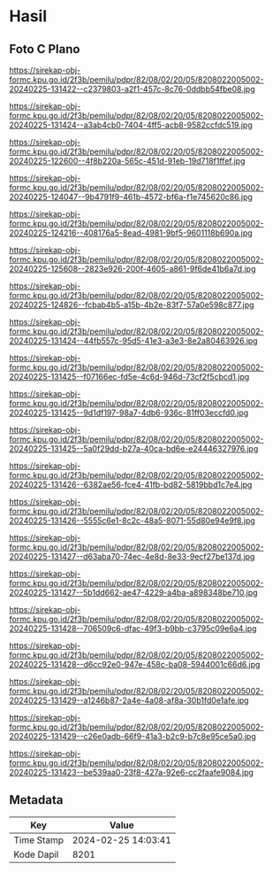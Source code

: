 # Hasil

## Foto C Plano

https://sirekap-obj-formc.kpu.go.id/2f3b/pemilu/pdpr/82/08/02/20/05/8208022005002-20240225-131422--c2379803-a2f1-457c-8c76-0ddbb54fbe08.jpg

https://sirekap-obj-formc.kpu.go.id/2f3b/pemilu/pdpr/82/08/02/20/05/8208022005002-20240225-131424--a3ab4cb0-7404-4ff5-acb8-9582ccfdc519.jpg

https://sirekap-obj-formc.kpu.go.id/2f3b/pemilu/pdpr/82/08/02/20/05/8208022005002-20240225-122600--4f8b220a-565c-451d-91eb-19d718f1ffef.jpg

https://sirekap-obj-formc.kpu.go.id/2f3b/pemilu/pdpr/82/08/02/20/05/8208022005002-20240225-124047--9b4791f9-461b-4572-bf6a-f1e745620c86.jpg

https://sirekap-obj-formc.kpu.go.id/2f3b/pemilu/pdpr/82/08/02/20/05/8208022005002-20240225-124216--408176a5-8ead-4981-9bf5-9601118b690a.jpg

https://sirekap-obj-formc.kpu.go.id/2f3b/pemilu/pdpr/82/08/02/20/05/8208022005002-20240225-125608--2823e926-200f-4605-a861-9f6de41b6a7d.jpg

https://sirekap-obj-formc.kpu.go.id/2f3b/pemilu/pdpr/82/08/02/20/05/8208022005002-20240225-124826--fcbab4b5-a15b-4b2e-83f7-57a0e598c877.jpg

https://sirekap-obj-formc.kpu.go.id/2f3b/pemilu/pdpr/82/08/02/20/05/8208022005002-20240225-131424--44fb557c-95d5-41e3-a3e3-8e2a80463926.jpg

https://sirekap-obj-formc.kpu.go.id/2f3b/pemilu/pdpr/82/08/02/20/05/8208022005002-20240225-131425--f07166ec-fd5e-4c6d-946d-73cf2f5cbcd1.jpg

https://sirekap-obj-formc.kpu.go.id/2f3b/pemilu/pdpr/82/08/02/20/05/8208022005002-20240225-131425--9d1df197-98a7-4db6-936c-81ff03eccfd0.jpg

https://sirekap-obj-formc.kpu.go.id/2f3b/pemilu/pdpr/82/08/02/20/05/8208022005002-20240225-131425--5a0f29dd-b27a-40ca-bd6e-e24446327976.jpg

https://sirekap-obj-formc.kpu.go.id/2f3b/pemilu/pdpr/82/08/02/20/05/8208022005002-20240225-131426--6382ae56-fce4-41fb-bd82-5819bbd1c7e4.jpg

https://sirekap-obj-formc.kpu.go.id/2f3b/pemilu/pdpr/82/08/02/20/05/8208022005002-20240225-131426--5555c6e1-8c2c-48a5-8071-55d80e94e9f8.jpg

https://sirekap-obj-formc.kpu.go.id/2f3b/pemilu/pdpr/82/08/02/20/05/8208022005002-20240225-131427--d63aba70-74ec-4e8d-8e33-9ecf27be137d.jpg

https://sirekap-obj-formc.kpu.go.id/2f3b/pemilu/pdpr/82/08/02/20/05/8208022005002-20240225-131427--5b1dd662-ae47-4229-a4ba-a898348be710.jpg

https://sirekap-obj-formc.kpu.go.id/2f3b/pemilu/pdpr/82/08/02/20/05/8208022005002-20240225-131428--706509c6-dfac-49f3-b9bb-c3795c09e6a4.jpg

https://sirekap-obj-formc.kpu.go.id/2f3b/pemilu/pdpr/82/08/02/20/05/8208022005002-20240225-131428--d6cc92e0-947e-458c-ba08-5944001c66d6.jpg

https://sirekap-obj-formc.kpu.go.id/2f3b/pemilu/pdpr/82/08/02/20/05/8208022005002-20240225-131429--a1246b87-2a4e-4a08-af8a-30b1fd0e1afe.jpg

https://sirekap-obj-formc.kpu.go.id/2f3b/pemilu/pdpr/82/08/02/20/05/8208022005002-20240225-131429--c26e0adb-66f9-41a3-b2c9-b7c8e95ce5a0.jpg

https://sirekap-obj-formc.kpu.go.id/2f3b/pemilu/pdpr/82/08/02/20/05/8208022005002-20240225-131423--be539aa0-23f8-427a-92e6-cc2faafe9084.jpg


## Metadata

| Key        | Value               |
| ---------- | ------------------- |
| Time Stamp | 2024-02-25 14:03:41 |
| Kode Dapil | 8201                |



